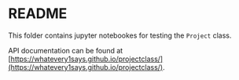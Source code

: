 # README

This folder contains jupyter notebookes for testing the `Project` class.

API documentation can be found at [https://whatevery1says.github.io/projectclass/](https://whatevery1says.github.io/projectclass/). 